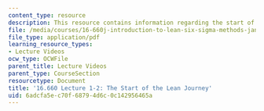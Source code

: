 ```yaml
---
content_type: resource
description: This resource contains information regarding the start of the lean journey.
file: /media/courses/16-660j-introduction-to-lean-six-sigma-methods-january-iap-2012/6adcfa5ec70f68794d6c0c142956465a_MIT16_660JIAP12_1-2.pdf
file_type: application/pdf
learning_resource_types:
- Lecture Videos
ocw_type: OCWFile
parent_title: Lecture Videos
parent_type: CourseSection
resourcetype: Document
title: '16.660 Lecture 1-2: The Start of the Lean Journey'
uid: 6adcfa5e-c70f-6879-4d6c-0c142956465a
---
```

